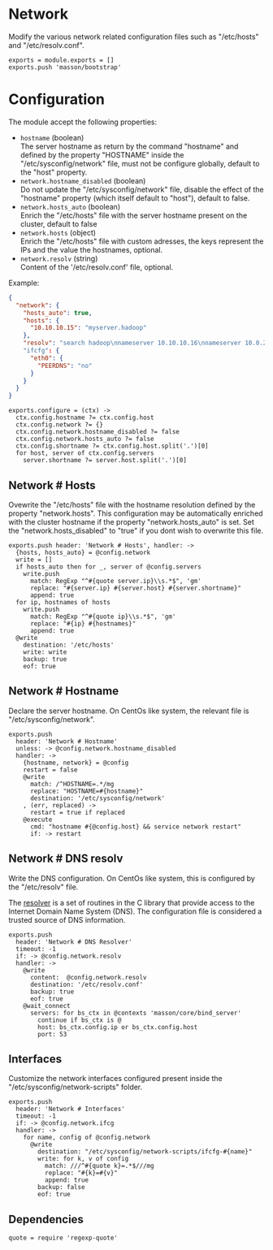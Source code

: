 
# Network

Modify the various network related configuration files such as
"/etc/hosts" and "/etc/resolv.conf".

    exports = module.exports = []
    exports.push 'masson/bootstrap'

# Configuration

The module accept the following properties:

*   `hostname` (boolean)   
    The server hostname as return by the command "hostname" and defined by the 
    property "HOSTNAME" inside the "/etc/sysconfig/network" file, must not be 
    configure globally, default to the "host" property.   
*   `network.hostname_disabled` (boolean)   
    Do not update the "/etc/sysconfig/network" file, disable the effect of the
    "hostname" property (which itself default to "host"), 
    default to false.   
*   `network.hosts_auto` (boolean)   
    Enrich the "/etc/hosts" file with the server hostname present on 
    the cluster, default to false   
*   `network.hosts` (object)   
    Enrich the "/etc/hosts" file with custom adresses, the keys represent the 
    IPs and the value the hostnames, optional.   
*   `network.resolv` (string)   
    Content of the '/etc/resolv.conf' file, optional.   

Example:

```json
{
  "network": {
    "hosts_auto": true,
    "hosts": {
      "10.10.10.15": "myserver.hadoop"
    },
    "resolv": "search hadoop\nnameserver 10.10.10.16\nnameserver 10.0.2.3"
    "ifcfg": {
      "eth0": {
        "PEERDNS": "no"
      }
    }
  }
}
```

    exports.configure = (ctx) ->
      ctx.config.hostname ?= ctx.config.host
      ctx.config.network ?= {}
      ctx.config.network.hostname_disabled ?= false
      ctx.config.network.hosts_auto ?= false
      ctx.config.shortname ?= ctx.config.host.split('.')[0]
      for host, server of ctx.config.servers
        server.shortname ?= server.host.split('.')[0]

## Network # Hosts

Ovewrite the "/etc/hosts" file with the hostname resolution defined 
by the property "network.hosts". This configuration may be automatically
enriched with the cluster hostname if the property "network.hosts_auto" is
set. Set the "network.hosts_disabled" to "true" if you dont wish to overwrite
this file.

    exports.push header: 'Network # Hosts', handler: ->
      {hosts, hosts_auto} = @config.network
      write = []
      if hosts_auto then for _, server of @config.servers
        write.push 
          match: RegExp "^#{quote server.ip}\\s.*$", 'gm'
          replace: "#{server.ip} #{server.host} #{server.shortname}"
          append: true
      for ip, hostnames of hosts
        write.push 
          match: RegExp "^#{quote ip}\\s.*$", 'gm'
          replace: "#{ip} #{hostnames}"
          append: true
      @write
        destination: '/etc/hosts'
        write: write
        backup: true
        eof: true

## Network # Hostname

Declare the server hostname. On CentOs like system, the 
relevant file is "/etc/sysconfig/network".

    exports.push
      header: 'Network # Hostname'
      unless: -> @config.network.hostname_disabled
      handler: ->
        {hostname, network} = @config
        restart = false
        @write
          match: /^HOSTNAME=.*/mg
          replace: "HOSTNAME=#{hostname}"
          destination: '/etc/sysconfig/network'
        , (err, replaced) ->
          restart = true if replaced
        @execute
          cmd: "hostname #{@config.host} && service network restart"
          if: -> restart

## Network # DNS resolv

Write the DNS configuration. On CentOs like system, this is configured 
by the "/etc/resolv" file.

The [resolver](http://man7.org/linux/man-pages/man5/resolver.5.html) 
is a set of routines in the C library that provide
access to the Internet Domain Name System (DNS). The
configuration file is considered a trusted source of DNS information.

    exports.push
      header: 'Network # DNS Resolver'
      timeout: -1
      if: -> @config.network.resolv
      handler: ->
        @write
          content:  @config.network.resolv
          destination: '/etc/resolv.conf'
          backup: true
          eof: true
        @wait_connect
          servers: for bs_ctx in @contexts 'masson/core/bind_server'
            continue if bs_ctx is @
            host: bs_ctx.config.ip or bs_ctx.config.host
            port: 53

## Interfaces

Customize the network interfaces configured present inside the
"/etc/sysconfig/network-scripts" folder.

    exports.push
      header: 'Network # Interfaces'
      timeout: -1
      if: -> @config.network.ifcg
      handler: ->
        for name, config of @config.network
          @write
            destination: "/etc/sysconfig/network-scripts/ifcfg-#{name}"
            write: for k, v of config
              match: ///^#{quote k}=.*$///mg
              replace: "#{k}=#{v}"
              append: true
            backup: false
            eof: true

## Dependencies

    quote = require 'regexp-quote'
